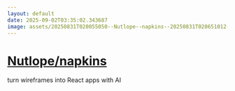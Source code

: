```yaml
---
layout: default
date: 2025-09-02T03:35:02.343687
image: assets/20250831T020055050--Nutlope--napkins--20250831T020651012--cropped.png
---
```


# [Nutlope/napkins](https://github.com/Nutlope/napkins)

turn wireframes into React apps with AI
